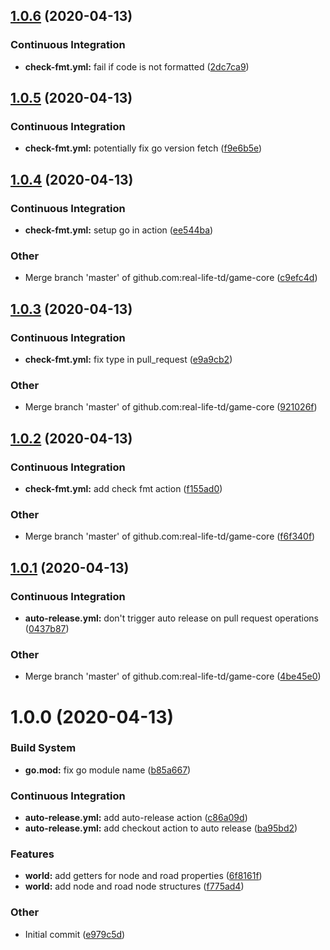 ## [1.0.6](https://github.com/real-life-td/game-core/compare/v1.0.5...v1.0.6) (2020-04-13)

### Continuous Integration

- **check-fmt.yml:** fail if code is not formatted ([2dc7ca9](https://github.com/real-life-td/game-core/commit/2dc7ca95f17c323c47c37907681f3a8c05a4501f))

## [1.0.5](https://github.com/real-life-td/game-core/compare/v1.0.4...v1.0.5) (2020-04-13)

### Continuous Integration

- **check-fmt.yml:** potentially fix go version fetch ([f9e6b5e](https://github.com/real-life-td/game-core/commit/f9e6b5e0513d3b51c91aa78d1ae80a9a7f2d096a))

## [1.0.4](https://github.com/real-life-td/game-core/compare/v1.0.3...v1.0.4) (2020-04-13)

### Continuous Integration

- **check-fmt.yml:** setup go in action ([ee544ba](https://github.com/real-life-td/game-core/commit/ee544baca01df5850869bca00e2309cbf79eaa00))

### Other

- Merge branch 'master' of github.com:real-life-td/game-core ([c9efc4d](https://github.com/real-life-td/game-core/commit/c9efc4d3b951d3253be676c2db120c68fbcd60ec))

## [1.0.3](https://github.com/real-life-td/game-core/compare/v1.0.2...v1.0.3) (2020-04-13)

### Continuous Integration

- **check-fmt.yml:** fix type in pull_request ([e9a9cb2](https://github.com/real-life-td/game-core/commit/e9a9cb23df41e1920ab13ab70c0aedd7b98c36f3))

### Other

- Merge branch 'master' of github.com:real-life-td/game-core ([921026f](https://github.com/real-life-td/game-core/commit/921026f008cc93d98f19529b6824ef8891668e1c))

## [1.0.2](https://github.com/real-life-td/game-core/compare/v1.0.1...v1.0.2) (2020-04-13)

### Continuous Integration

- **check-fmt.yml:** add check fmt action ([f155ad0](https://github.com/real-life-td/game-core/commit/f155ad0893eb44416c6a3a03072b8026ad16c397))

### Other

- Merge branch 'master' of github.com:real-life-td/game-core ([f6f340f](https://github.com/real-life-td/game-core/commit/f6f340fb4eb63d55b26d9f4cd1e13ddc954861d2))

## [1.0.1](https://github.com/real-life-td/game-core/compare/v1.0.0...v1.0.1) (2020-04-13)

### Continuous Integration

- **auto-release.yml:** don't trigger auto release on pull request operations ([0437b87](https://github.com/real-life-td/game-core/commit/0437b87d829a60c2d6d20da8892d0357ae66379e))

### Other

- Merge branch 'master' of github.com:real-life-td/game-core ([4be45e0](https://github.com/real-life-td/game-core/commit/4be45e00069956426d9c1b79b4793a4625394d65))

# 1.0.0 (2020-04-13)

### Build System

- **go.mod:** fix go module name ([b85a667](https://github.com/real-life-td/game-core/commit/b85a6672c8ee8b0d4279666e8931d79d420150d2))

### Continuous Integration

- **auto-release.yml:** add auto-release action ([c86a09d](https://github.com/real-life-td/game-core/commit/c86a09ddc775a40f8c1bf75a99cec6bd575c5c9c))
- **auto-release.yml:** add checkout action to auto release ([ba95bd2](https://github.com/real-life-td/game-core/commit/ba95bd21447364e59dc43581aac3afa214831c7c))

### Features

- **world:** add getters for node and road properties ([6f8161f](https://github.com/real-life-td/game-core/commit/6f8161f2181b8fec7b09242b7f12b0dc599e86a1))
- **world:** add node and road node structures ([f775ad4](https://github.com/real-life-td/game-core/commit/f775ad40818b4efbf30c7353c7b3797992c8e6e1))

### Other

- Initial commit ([e979c5d](https://github.com/real-life-td/game-core/commit/e979c5da0ae48954fcf083100cb2fedd3e8030d6))
